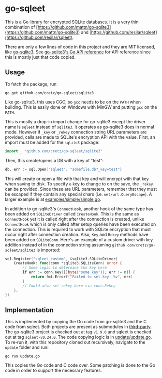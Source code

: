 # go-sqleet

This is a Go library for encrypted SQLite databases. It is a very thin combination of
[https://github.com/mattn/go-sqlite3](https://github.com/mattn/go-sqlite3) and
[https://github.com/resilar/sqleet](https://github.com/resilar/sqleet).

There are only a few lines of code in this project and they are MIT licensed, like
[go-sqlite3](https://github.com/mattn/go-sqlite3). See
[go-sqlite3's Go API reference](http://godoc.org/github.com/mattn/go-sqlite3) for API reference since this is mostly
just that code copied.

## Usage

To fetch the package, run:

    go get github.com/cretz/go-sqleet/sqlite3

Like go-sqlite3, this uses CGO, so `gcc` needs to be on the `PATH` when building. This is easily done on Windows with
MinGW and putting `gcc` on the `PATH`. 

This is mostly a drop-in import change for go-sqlite3 except the driver name is `sqleet` instead of `sqlite3`. It
operates as go-sqlite3 does in normal mode. However if `_key` or `_rekey` connection string URL parameters are provided,
calls are made to SQLite's encryption API with the value. First, an import must be added for the `sqlite3` package:

```go
import _ "github.com/cretz/go-sqleet/sqlite3"
```

Then, this create/opens a DB with a key of "test":

```go
db, err := sql.Open("sqleet", "somefile.db?_key=test")
```

This will create or open a file with that key and will encrypt with that key when saving to disk. To specify a key to
change to on the save, the `_rekey` can be provided. Since these are URL parameters, remember that they must be escaped
if they contain any special chars (i.e. `net/url.QueryEscape`). A larger example is at
[examples/simple/simple.go](examples/simple/simple.go).

In addition to go-sqlite3's `ConnectHook`, another hook of the same type has been added on `SQLiteDriver` called
`CreateHook`. This is the same as `ConnectHook` yet it is called right after the connection is created, unlike
`ConnectHook` which is only called after setup queries have been executed on the connection. This is required to work
with SQLite encryption that must occur right after connection creation. Also, `Key` and `Rekey` methods have been added
on `SQLiteConn`. Here's an example of a custom driver with key addition instead of in the connection string assuming
`github.com/cretz/go-sqleet/sqlite3` is imported:

```go
sql.Register("sqleet_custom", &sqlite3.SQLiteDriver{
	CreateHook: func(conn *sqlite3.SQLiteConn) error {
		// Some logic to determine the key here
		if err := conn.Key([]byte("some key")); err != nil {
			return fmt.Errorf("Failed to set key: %v", err)
		}
		// Could also set rekey here via conn.Rekey
	},
})
```

## Implementation

This is implemented by copying the Go code from go-sqlite3 and the C code from sqleet. Both projects are present as
submodules in [third-party](third-party). The go-sqlite3 project is checked out at tag `v1.9.0` and sqleet is checked
out at tag `sqleet-v0.24.0`. The code copying logic is in [update/update.go](update/update.go). To re-run it, with this
repository cloned out recursively, navigate to the `update` folder and run:

    go run update.go

This copies the Go code and C code over. Some patching is done to the Go code in order to support the necessary
features.
